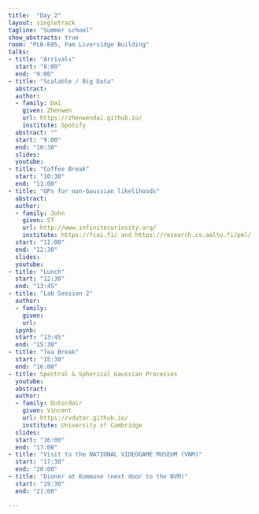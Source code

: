 ```yaml
---
title:  "Day 2"
layout: singletrack
tagline: "Summer school"
show_abstracts: true
room: "PLB-E05, Pam Liversidge Building"
talks:
- title: "Arrivals"
  start: "8:00"
  end: "9:00"
- title: "Scalable / Big Data"
  abstract:
  author:
  - family: Dai
    given: Zhenwen
    url: https://zhenwendai.github.io/
    institute: Spotify
  abstract: ""
  start: "9:00"
  end: "10:30"
  slides: 
  youtube: 
- title: "Coffee Break"
  start: "10:30"
  end: "11:00"
- title: "GPs for non-Gaussian likelihoods"
  abstract:
  author:
  - family: John
    given: ST
    url: http://www.infinitecuriosity.org/
    institute: https://fcai.fi/ and https://research.cs.aalto.fi/pml/
  start: "11:00"
  end: "12:30"
  slides: 
  youtube: 
- title: "Lunch"
  start: "12:30"
  end: "13:45"
- title: "Lab Session 2"
  author:
  - family:
    given:
    url:
  ipynb:
  start: "13:45"
  end: "15:30"
- title: "Tea Break"
  start: "15:30"
  end: "16:00"
- title: Spectral & Spherical Gaussian Processes
  youtube: 
  abstract:
  author:
  - family: Dutordoir
    given: Vincent
    url: https://vdutor.github.io/
    institute: University of Cambridge
  slides: 
  start: "16:00"
  end: "17:00"
- title: "Visit to the NATIONAL VIDEOGAME MUSEUM (VNM)"
  start: "17:30"
  end: "20:00"
- title: "Dinner at Kommune (next door to the NVM)"
  start: "19:30"
  end: "21:00"

---
```

